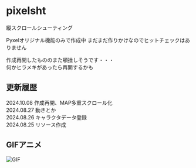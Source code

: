 # pixelsht
縦スクロールシューティング

Pyxelオリジナル機能のみで作成中
まだまだ作りかけなのでヒットチェックはありません  
  
作成再開したもののまた頓挫しそうです・・・  
何かヒラメキがあったら再開するかも

## 更新履歴
2024.10.08 作成再開、MAP多重スクロール化  
2024.08.27 動きとか  
2024.08.26 キャラクタデータ登録  
2024.08.25 リソース作成  

## GIFアニメ
![GIF](pyxelsht_1008.gif)
